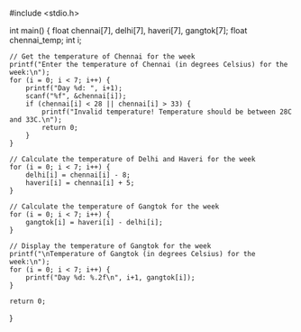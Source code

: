 #include <stdio.h>

int main() {
    float chennai[7], delhi[7], haveri[7], gangtok[7];
    float chennai_temp;
    int i;

    // Get the temperature of Chennai for the week
    printf("Enter the temperature of Chennai (in degrees Celsius) for the week:\n");
    for (i = 0; i < 7; i++) {
        printf("Day %d: ", i+1);
        scanf("%f", &chennai[i]);
        if (chennai[i] < 28 || chennai[i] > 33) {
            printf("Invalid temperature! Temperature should be between 28C and 33C.\n");
            return 0;
        }
    }

    // Calculate the temperature of Delhi and Haveri for the week
    for (i = 0; i < 7; i++) {
        delhi[i] = chennai[i] - 8;
        haveri[i] = chennai[i] + 5;
    }

    // Calculate the temperature of Gangtok for the week
    for (i = 0; i < 7; i++) {
        gangtok[i] = haveri[i] - delhi[i];
    }

    // Display the temperature of Gangtok for the week
    printf("\nTemperature of Gangtok (in degrees Celsius) for the week:\n");
    for (i = 0; i < 7; i++) {
        printf("Day %d: %.2f\n", i+1, gangtok[i]);
    }

    return 0;
}
